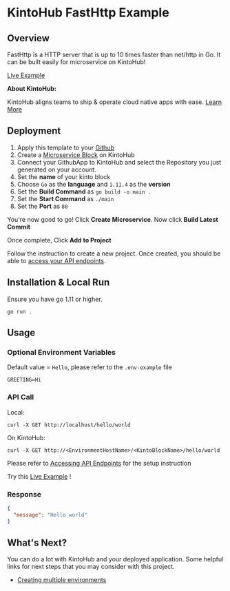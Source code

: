 # KintoHub FastHttp Example

## Overview

FastHttp is a HTTP server that is up to 10 times faster than net/http in Go. It can be built easily for microservice on KintoHub!

[Live Example](https://8caf94bb-c2e5-45cf-898d-ca5b19954cda.api.master.kintohub.com/fasthttp-example/hello/world)

__About KintoHub:__

KintoHub aligns teams to ship & operate cloud native apps with ease. [Learn More](https://www.kintohub.com)

## Deployment
1. Apply this template to your [Github](https://github.com/kintohub/fasthttp-example/generate)
2. Create a [Microservice Block](https://docs.kintohub.com/docs/kintoblocks/microservices) on KintoHub
3. Connect your GithubApp to KintoHub and select the Repository you just generated on your account.
4. Set the **name** of your kinto block
5. Choose `Go` as the **language** and `1.11.4` as the **version**
6. Set the **Build Command** as `go build -o main .`
7. Set the **Start Command** as `./main`
8. Set the **Port** as `80`

You're now good to go! Click **Create Microservice**. Now click **Build Latest Commit**

Once complete, Click **Add to Project**

Follow the instruction to create a new project. Once created, you should be able to [access your API endpoints](https://docs.kintohub.com/docs/features/operating/accessing-endpoints).

## Installation & Local Run
Ensure you have go 1.11 or higher.
```
go run .
```

## Usage
### Optional Environment Variables
Default value  = `Hello`, please refer to the `.env-example` file
```
GREETING=Hi
```

### API Call
Local:
```
curl -X GET http://localhost/hello/world
```

On KintoHub:
```
curl -X GET http://<EnvironmentHostName>/<KintoBlockName>/hello/world
```
Please refer to [Accessing API Endpoints](https://docs.kintohub.com/docs/features/operating/accessing-endpoints) for the setup instruction

Try this [Live Example](https://8caf94bb-c2e5-45cf-898d-ca5b19954cda.api.master.kintohub.com/fasthttp-example/hello/world) !

### Response
```json
{
  "message": "Hello world"
}
``` 

## What's Next?

You can do a lot with KintoHub and your deployed application. Some helpful links for next steps that you may consider with this project.

* [Creating multiple environments](https://docs.kintohub.com/docs/projects/environments)
